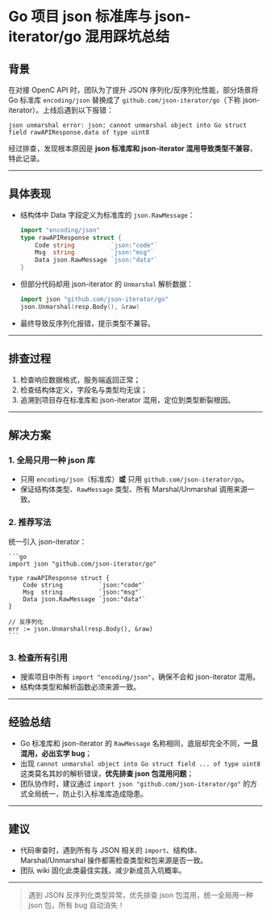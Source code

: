 # Go 项目 json 标准库与 json-iterator/go 混用踩坑总结

## 背景

在对接 OpenC API 时，团队为了提升 JSON 序列化/反序列化性能，部分场景将 Go 标准库 `encoding/json` 替换成了 `github.com/json-iterator/go`（下称 json-iterator）。上线后遇到以下报错：

```
json unmarshal error: json: cannot unmarshal object into Go struct field rawAPIResponse.data of type uint8
```

经过排查，发现根本原因是 **json 标准库和 json-iterator 混用导致类型不兼容**，特此记录。

---

## 具体表现

* 结构体中 Data 字段定义为标准库的 `json.RawMessage`：

  ```go
  import "encoding/json"
  type rawAPIResponse struct {
      Code string          `json:"code"`
      Msg  string          `json:"msg"`
      Data json.RawMessage `json:"data"`
  }
  ```

* 但部分代码却用 json-iterator 的 `Unmarshal` 解析数据：

  ```go
  import json "github.com/json-iterator/go"
  json.Unmarshal(resp.Body(), &raw)
  ```

* 最终导致反序列化报错，提示类型不兼容。

---

## 排查过程

1. 检查响应数据格式，服务端返回正常；
2. 检查结构体定义，字段名与类型均无误；
3. 追溯到项目存在标准库和 json-iterator 混用，定位到类型断裂根因。

---

## 解决方案

### 1. 全局只用一种 json 库

* 只用 `encoding/json`（标准库）**或** 只用 `github.com/json-iterator/go`。
* 保证结构体类型、`RawMessage` 类型、所有 Marshal/Unmarshal 调用来源一致。

### 2. 推荐写法

统一引入 json-iterator：

````
```go
import json "github.com/json-iterator/go"

type rawAPIResponse struct {
    Code string          `json:"code"`
    Msg  string          `json:"msg"`
    Data json.RawMessage `json:"data"`
}

// 反序列化
err := json.Unmarshal(resp.Body(), &raw)
```
````

### 3. 检查所有引用

* 搜索项目中所有 `import "encoding/json"`，确保不会和 json-iterator 混用。
* 结构体类型和解析函数必须来源一致。

---

## 经验总结

* Go 标准库和 json-iterator 的 `RawMessage` 名称相同，底层却完全不同，**一旦混用，必出玄学 bug**；
* 出现 `cannot unmarshal object into Go struct field ... of type uint8` 这类莫名其妙的解析错误，**优先排查 json 包混用问题**；
* 团队协作时，建议通过 `import json "github.com/json-iterator/go"` 的方式全局统一，防止引入标准库造成隐患。

---

## 建议

* 代码审查时，遇到所有与 JSON 相关的 `import`、结构体、Marshal/Unmarshal 操作都需检查类型和包来源是否一致。
* 团队 wiki 固化此类最佳实践，减少新成员入坑概率。

---

> 遇到 JSON 反序列化类型异常，优先排查 json 包混用，统一全局用一种 json 包，所有 bug 自动消失！
